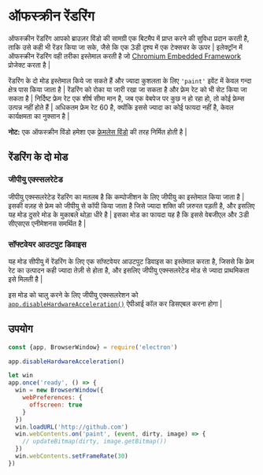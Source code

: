 # ऑफस्क्रीन रेंडरिंग

ऑफस्क्रीन रेंडरिंग आपको ब्राउज़र विंडो की सामग्री एक बिटमैप में प्राप्त करने की सुविधा प्रदान करती है, ताकि उसे कही भी रेंडर किया जा सके, जैसे कि एक 3डी दृश्य में एक टेक्सचर के ऊपर | इलेक्ट्रॉन में ऑफस्क्रीन रेंडरिंग वही तरीका इस्तेमाल करती है जो [Chromium Embedded Framework](https://bitbucket.org/chromiumembedded/cef) प्रोजेक्ट करता है |

रेंडरिंग के दो मोड इस्तेमाल किये जा सकते हैं और ज्यादा कुशलता के लिए `'paint'` इवेंट में केवल गन्दा क्षेत्र पास किया जाता है | रेंडरिंग को रोका या जारी रखा जा सकता है और फ्रेम रेट को भी सेट किया जा सकता है | निर्दिष्ट फ्रेम रेट एक शीर्ष सीमा मान है, जब एक वेबपेज पर कुछ न हो रहा हो, तो कोई फ्रेम्स उत्पन्न नहीं होते हैं | अधिकतम फ्रेम रेट 60 है, क्योंकि इससे ज्यादा का कोई फायदा नहीं है, केवल कार्यक्षमता का नुक्सान है |

**नोट:** एक ऑफस्क्रीन विंडो हमेशा एक [फ्रेमलेस विंडो](../api/frameless-window.md) की तरह निर्मित होती है |

## रेंडरिंग के दो मोड

### जीपीयु एक्स्सलरेटेड

जीपीयु एक्स्सलरेटेड रेंडरिंग का मतलब है कि कम्पोजीशन के लिए जीपीयु का इस्तेमाल किया जाता है | इसकी वज़ह से फ्रेम को जीपीयु से कॉपी किया जाता है जिसे ज्यादा शक्ति की ज़रुरत पड़ती है, और इसलिए यह मोड दुसरे मोड के मुकाबले थोड़ा धीरे है | इसका मोड का फायदा यह है कि इससे वेबजीएल और 3डी सीएसएस एनीमेशनस समर्थित है |

### सॉफ्टवेयर आउटपुट डिवाइस

यह मोड सीपीयु में रेंडरिंग के लिए एक सॉफ्टवेयर आउटपुट डिवाइस का इस्तेमाल करता है, जिससे कि फ्रेम रेट का उत्पादन कही ज्यादा तेज़ी से होता है, और इसलिए जीपीयु एक्स्सलरेटेड मोड से ज्यादा प्राथमिकता इसे मिलती है |

इस मोड को चालु करने के लिए जीपीयु एक्स्सलरेशन को [`app.disableHardwareAcceleration()`](../api/app.md#appdisablehardwareacceleration) ऐपीआई कॉल कर डिसएबल करना होगा |

## उपयोग

```javascript
const {app, BrowserWindow} = require('electron')

app.disableHardwareAcceleration()

let win
app.once('ready', () => {
  win = new BrowserWindow({
    webPreferences: {
      offscreen: true
    }
  })
  win.loadURL('http://github.com')
  win.webContents.on('paint', (event, dirty, image) => {
    // updateBitmap(dirty, image.getBitmap())
  })
  win.webContents.setFrameRate(30)
})
```